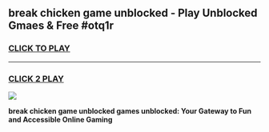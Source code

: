 
## break chicken game unblocked - Play Unblocked Gmaes & Free #otq1r
<h3>
<a href="https://premium.freeplayer.one?title=break_chicken_game_unblocked&ref=03M">CLICK TO PLAY</a></h3>
<hr>

<h3>
<a href="https://premium.freeplayer.one?title=break_chicken_game_unblocked&ref=03M">CLICK 2 PLAY</a>
  
</h3>

<a href="https://premium.freeplayer.one?title=break_chicken_game_unblocked&ref=03M"><img src="https://clearcache.store/games.png"></a>


**break chicken game unblocked games unblocked: Your Gateway to Fun and Accessible Online Gaming**
